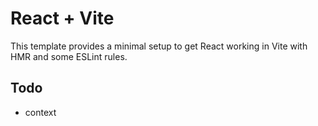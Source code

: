 # React + Vite

This template provides a minimal setup to get React working in Vite with HMR and some ESLint rules.

## Todo
- context